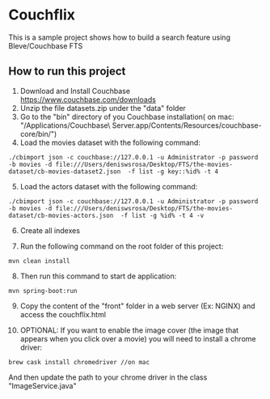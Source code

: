 # Couchflix

This is a sample project shows how to build a search feature using Bleve/Couchbase FTS



## How to run this project

1) Download and Install Couchbase https://www.couchbase.com/downloads
2) Unzip the file datasets.zip under the "data" folder
3) Go to the "bin" directory of you Couchbase installation( on mac: "/Applications/Couchbase\ Server.app/Contents/Resources/couchbase-core/bin/")
4) Load the movies dataset with the following command:
```
./cbimport json -c couchbase://127.0.0.1 -u Administrator -p password -b movies -d file:///Users/deniswsrosa/Desktop/FTS/the-movies-dataset/cb-movies-dataset2.json  -f list -g key::%id% -t 4
```

5) Load the actors dataset with the following command:
```
./cbimport json -c couchbase://127.0.0.1 -u Administrator -p password -b movies -d file:///Users/deniswsrosa/Desktop/FTS/the-movies-dataset/cb-movies-actors.json  -f list -g %id% -t 4 -v
```
6) Create all indexes

7) Run the following command on the root folder of this project:
```
mvn clean install
```

8) Then run this command to start de application:
```
mvn spring-boot:run
```

9) Copy the content of the "front" folder in a web server (Ex: NGINX) and access the couchflix.html

10) OPTIONAL: If you want to enable the image cover (the image that appears when you click over a movie) you will need to install a chrome driver:
```
brew cask install chromedriver //on mac
```

And then update the path to your chrome driver in the class "ImageService.java"
